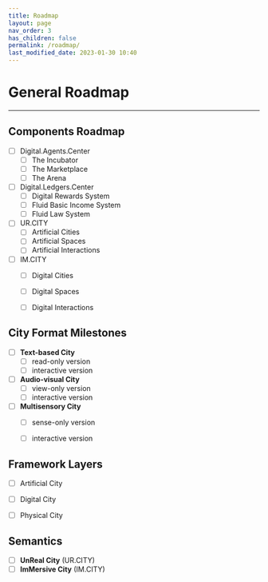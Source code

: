 ```yaml
---
title: Roadmap
layout: page
nav_order: 3
has_children: false
permalink: /roadmap/
last_modified_date: 2023-01-30 10:40
---
```



# General Roadmap
----------------

## Components Roadmap

- [ ] Digital.Agents.Center
  - [ ] The Incubator
  - [ ] The Marketplace
  - [ ] The Arena
- [ ] Digital.Ledgers.Center
  - [ ] Digital Rewards System
  - [ ] Fluid Basic Income System
  - [ ] Fluid Law System
- [ ] UR.CITY
  - [ ] Artificial Cities
  - [ ] Artificial Spaces
  - [ ] Artificial Interactions
- [ ] IM.CITY
  - [ ] Digital Cities
  - [ ] Digital Spaces
  - [ ] Digital Interactions


## City Format Milestones 

- [ ] **Text-based City**
  - [ ] read-only version
  - [ ] interactive version
- [ ] **Audio-visual City**
  - [ ] view-only version
  - [ ] interactive version
- [ ] **Multisensory City**
  - [ ] sense-only version
  - [ ] interactive version


## Framework Layers

- [ ] Artificial City
- [ ] Digital City
- [ ] Physical City


## Semantics

- [ ] **UnReal City** (UR.CITY)
- [ ] **ImMersive City** (IM.CITY)
